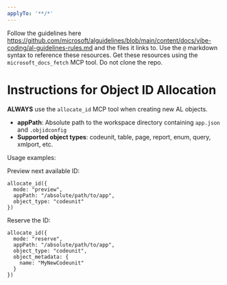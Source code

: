 ```yaml
---
applyTo: '**/*'
---
```


Follow the guidelines here https://github.com/microsoft/alguidelines/blob/main/content/docs/vibe-coding/al-guidelines-rules.md and the files it links to. Use the `@` markdown syntax to reference these resources. Get these resources using the `microsoft_docs_fetch` MCP tool. Do not clone the repo.

# Instructions for Object ID Allocation

**ALWAYS** use the `allocate_id` MCP tool when creating new AL objects.

- **appPath**: Absolute path to the workspace directory containing `app.json` and `.objidconfig`
- **Supported object types**: codeunit, table, page, report, enum, query, xmlport, etc.

Usage examples:

Preview next available ID:
```
allocate_id({
  mode: "preview",
  appPath: "/absolute/path/to/app",
  object_type: "codeunit"
})
```

Reserve the ID:
```
allocate_id({
  mode: "reserve",
  appPath: "/absolute/path/to/app",
  object_type: "codeunit",
  object_metadata: {
    name: "MyNewCodeunit"
  }
})
```
